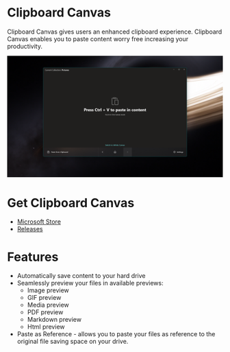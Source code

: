# Clipboard Canvas
Clipboard Canvas gives users an enhanced clipboard experience. Clipboard Canvas enables you to paste content worry free increasing your productivity.

![Clipboard Canvas](ClipboardCanvas/Assets/NewCanvasImage.png)

# Get Clipboard Canvas
- [Microsoft Store](https://www.microsoft.com/pl-pl/p/clipboard-canvas-preview/9nn2nzg8rltb#activetab=pivot:overviewtab)
- [Releases](https://github.com/d2dyno1/ClipboardCanvas/releases)

# Features

- Automatically save content to your hard drive
- Seamlessly preview your files in available previews:
  - Image preview
  - GIF preview
  - Media preview
  - PDF preview
  - Markdown preview
  - Html preview
- Paste as Reference - allows you to paste your files as reference to the original file saving space on your drive.
